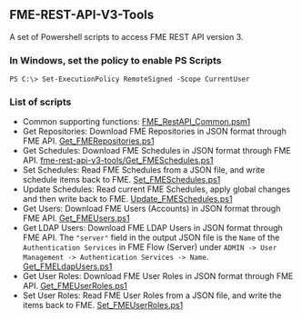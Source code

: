 ## FME-REST-API-V3-Tools
A set of Powershell scripts to access FME REST API version 3.
### In Windows, set the policy to enable PS Scripts
`PS C:\> Set-ExecutionPolicy RemoteSigned -Scope CurrentUser`
### List of scripts
- Common supporting functions: [FME_RestAPI_Common.psm1](https://github.com/bcgov/operational-utilities/blob/main/fme-rest-api-v3-tools/FME_RestAPI_Common.psm1)
- Get Repositories: Download FME Repositories in JSON format through FME API. [Get_FMERepositories.ps1](https://github.com/bcgov/operational-utilities/blob/main/fme-rest-api-v3-tools/Get_FMERepositories.ps1)
- Get Schedules: Download FME Schedules in JSON format through FME API. [fme-rest-api-v3-tools/Get_FMESchedules.ps1](https://github.com/bcgov/operational-utilities/blob/main/fme-rest-api-v3-tools/Get_FMESchedules.ps1)
- Set Schedules: Read FME Schedules from a JSON file, and write schedule items back to FME. [Set_FMESchedules.ps1](https://github.com/bcgov/operational-utilities/blob/main/fme-rest-api-v3-tools/Set_FMESchedules.ps1)
- Update Schedules: Read current FME Schedules, apply global changes and then write back to FME. [Update_FMESchedules.ps1](https://github.com/bcgov/operational-utilities/blob/main/fme-rest-api-v3-tools/Update_FMESchedules.ps1)
- Get Users: Download FME Users (Accounts) in JSON format through FME API. [Get_FMEUsers.ps1](https://github.com/bcgov/operational-utilities/blob/main/fme-rest-api-v3-tools/Get_FMEUsers.ps1)
- Get LDAP Users: Download FME LDAP Users in JSON format through FME API. The `"server"` field in the output JSON file is the `Name` of the `Authentication Services` in FME Flow (Server) under `ADMIN -> User Management -> Authentication Services -> Name`. [Get_FMELdapUsers.ps1](https://github.com/bcgov/operational-utilities/blob/main/fme-rest-api-v3-tools/Get_FMELdapUsers.ps1)
- Get User Roles: Download FME User Roles in JSON format through FME API. [Get_FMEUserRoles.ps1](https://github.com/bcgov/operational-utilities/blob/main/fme-rest-api-v3-tools/Get_FMEUserRoles.ps1)
- Set User Roles: Read FME User Roles from a JSON file, and write the items back to FME. [Set_FMEUserRoles.ps1](https://github.com/bcgov/operational-utilities/blob/main/fme-rest-api-v3-tools/Set_FMEUserRoles.ps1)
